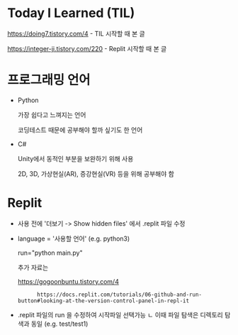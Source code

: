# Today I Learned (TIL)
https://doing7.tistory.com/4 - TIL 시작할 때 본 글

https://integer-ji.tistory.com/220 - Replit 시작할 때 본 글

# 프로그래밍 언어
* Python

   가장 쉽다고 느껴지는 언어
   
   코딩테스트 때문에 공부해야 할까 싶기도 한 언어
   
* C#

   Unity에서 동적인 부분을 보완하기 위해 사용
   
   2D, 3D, 가상현실(AR), 증강현실(VR) 등을 위해 공부해야 함

# Replit
 * 사용 전에 '더보기 -> Show hidden files' 에서 .replit 파일 수정
 * 
   language = '사용할 언어' (e.g. python3)
   
   run="python main.py"

   추가 자료는

   https://gogoonbuntu.tistory.com/4
   
             https://docs.replit.com/tutorials/06-github-and-run-button#looking-at-the-version-control-panel-in-repl-it

* .replit 파일의 run 을 수정하여 시작파일 선택가능
    ㄴ 이때 파일 탐색은 디렉토리 탐색과 동일 (e.g. test/test1)
